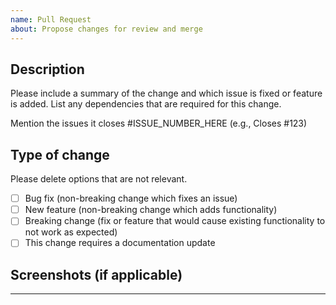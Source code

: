 ```yaml
---
name: Pull Request
about: Propose changes for review and merge
---
```


## Description

Please include a summary of the change and which issue is fixed or feature is added.
List any dependencies that are required for this change.

Mention the issues it closes #ISSUE_NUMBER_HERE (e.g., Closes #123)

## Type of change

Please delete options that are not relevant.

- [ ] Bug fix (non-breaking change which fixes an issue)
- [ ] New feature (non-breaking change which adds functionality)
- [ ] Breaking change (fix or feature that would cause existing functionality to not work as
  expected)
- [ ] This change requires a documentation update

## Screenshots (if applicable)

---